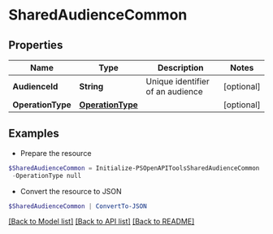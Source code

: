 # SharedAudienceCommon
## Properties

Name | Type | Description | Notes
------------ | ------------- | ------------- | -------------
**AudienceId** | **String** | Unique identifier of an audience | [optional] 
**OperationType** | [**OperationType**](OperationType.md) |  | [optional] 

## Examples

- Prepare the resource
```powershell
$SharedAudienceCommon = Initialize-PSOpenAPIToolsSharedAudienceCommon  -AudienceId 2542621871096 `
 -OperationType null
```

- Convert the resource to JSON
```powershell
$SharedAudienceCommon | ConvertTo-JSON
```

[[Back to Model list]](../README.md#documentation-for-models) [[Back to API list]](../README.md#documentation-for-api-endpoints) [[Back to README]](../README.md)

